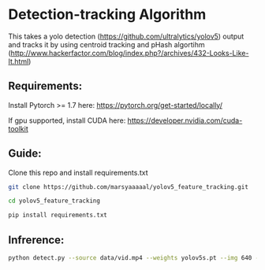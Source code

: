 # Detection-tracking Algorithm
This takes a yolo detection (https://github.com/ultralytics/yolov5) output and tracks it by using centroid tracking and pHash algortihm (http://www.hackerfactor.com/blog/index.php?/archives/432-Looks-Like-It.html)

## Requirements:

Install Pytorch >= 1.7 here: https://pytorch.org/get-started/locally/

If gpu supported, install CUDA here: https://developer.nvidia.com/cuda-toolkit


## Guide:
Clone this repo and install requirements.txt

```bash
git clone https://github.com/marsyaaaaal/yolov5_feature_tracking.git

cd yolov5_feature_tracking

pip install requirements.txt
```

## Infrerence:

```bash
python detect.py --source data/vid.mp4 --weights yolov5s.pt --img 640 --agnostic-nms --conf-thres 0.25 --view-img
```